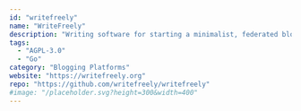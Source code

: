```yaml
---
id: "writefreely"
name: "WriteFreely"
description: "Writing software for starting a minimalist, federated blog — or an entire community."
tags:
  - "AGPL-3.0"
  - "Go"
category: "Blogging Platforms"
website: "https://writefreely.org"
repo: "https://github.com/writefreely/writefreely"
#image: "/placeholder.svg?height=300&width=400"
---
```



